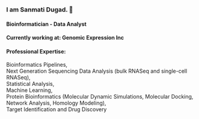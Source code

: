 ### I am Sanmati Dugad. 👋

#### Bioinformatician - Data Analyst
#### Currently working at:  Genomic Expression Inc
#### Professional Expertise:  
Bioinformatics Pipelines, \
Next Generation Sequencing Data Analysis (bulk RNASeq and single-cell RNASeq),\
Statistical Analysis, \
Machine Learning, \
Protein Bioinformatics (Molecular Dynamic Simulations,  Molecular Docking, Network Analysis, Homology Modeling), \
Target Identification and Drug Discovery

